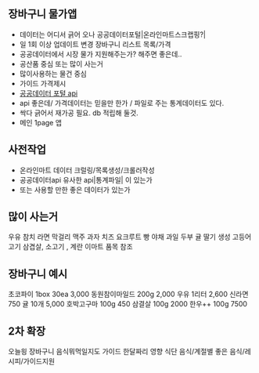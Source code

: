 ## 장바구니 물가앱
- 데이터는 어디서 긁어 오나  공공데이터포털|온라인마트스크랩핑?|
- 일 1회 이상 업데이트 변경 장바구니 리스트 목록/가격
- 공공데이터에서 시장 물가 지원해주는가? 해주면 좋은데..
- 공산품 중심 또는 많이 사는거
- 많이사용하는 물건 중심
- 가이드 가격제시
- [공공데이터 포털 api](https://www.data.go.kr/insttSearch.jsp?insttCode=5000000)
- api 좋은데/ 가격데이터는 믿을만 한가 / 파일로 주는 통계데이터도 있다. 
- 싹다 긁어서 재가공 필요. db 적립해 둘것.
- 메인 1page 앱

## 사전작업
- 온라인마트 데이터 크럴링/목록생성/크롤러작성 
- 공공데이터api 유사한 api|통계파일| 이 있는가
- 또는 사용할 만한 좋은 데이터가 있는가

## 많이 사는거 
우유 참치 라면 막걸리 맥주 과자
치즈 요크루트 빵 
야채 과일 두부 귤 딸기
생성 고등어
고기 삼겹살, 소고기 , 계란
이마트 품목 참조

## 장바구니 예시
초코파이 1box 30ea   3,000
동원참이마일드 200g 2,000
우유 1리터 2,600
신라면 750
귤 10개 5,000
호박고구마 100g 450
삼결살 100g 2000
한우++ 100g 7500

## 2차 확장
오늘읭 장바구니 
음식뭐먹일지도 가이드 
한달짜리 영향 식단
음식/계절별 좋은 음식/레시피/가이드지원






